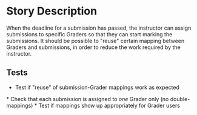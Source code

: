 Story Description
=================

When the deadline for a submission has passed, the instructor can assign submissions to specific Graders so that they can start marking the submissions. It should be possible to "reuse" certain mapping between Graders and submissions, in order to reduce the work required by the instructor.

Tests
-----

-   Test if "reuse" of submission-Grader mappings work as expected

\* Check that each submission is assigned to *one* Grader only (no double-mappings) \* Test if mappings show up appropriately for Grader users